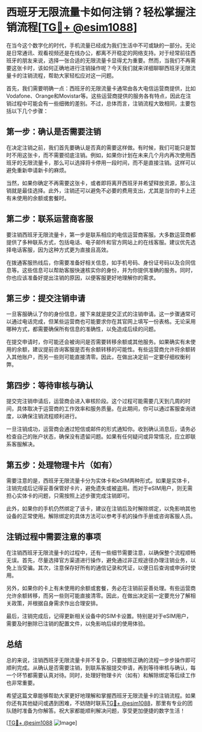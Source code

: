 # 西班牙无限流量卡如何注销？轻松掌握注销流程[[TG💪+ @esim1088](https://t.me/s/esim1088)]

在当今这个数字化的时代，手机流量已经成为我们生活中不可或缺的一部分。无论是日常通讯、观看视频还是在线办公，都离不开稳定的网络支持。对于经常前往西班牙的朋友来说，选择一张合适的无限流量卡显得尤为重要。然而，当我们不再需要这张卡时，该如何正确地进行注销操作呢？今天我们就来详细聊聊西班牙无限流量卡的注销流程，帮助大家轻松应对这一问题。

首先，我们需要明确一点：西班牙的无限流量卡通常由各大电信运营商提供，比如Vodafone、Orange和Movistar等。这些运营商提供的服务各有特点，因此在注销过程中可能会有一些细微的差别。不过，总体而言，注销流程大致相同，主要包括以下几个步骤：

## 第一步：确认是否需要注销

在决定注销之前，我们首先要确认是否真的需要这样做。有时候，我们可能只是暂时不用这张卡，而不需要彻底注销。例如，如果你计划在未来几个月内再次使用西班牙的无限流量卡，那么可以选择将卡停用一段时间，而不是直接注销。这样可以避免重新申请新卡的麻烦。

当然，如果你确定不再需要这张卡，或者即将离开西班牙并希望释放资源，那么注销就是最佳选择。此外，注销还可以避免不必要的费用支出，尤其是当你的卡上还有未使用的余额或套餐时。

## 第二步：联系运营商客服

要注销西班牙无限流量卡，第一步是联系相应的电信运营商客服。大多数运营商都提供了多种联系方式，包括电话、电子邮件和官方网站上的在线客服。建议优先选择电话客服，因为这种方式更为直接且高效。

在拨通客服热线后，你需要准备好相关信息，如手机号码、身份证号码以及合同信息等。这些信息可以帮助客服快速核实你的身份，并为你提供准确的服务。同时，你也应该准备好提出注销的原因，以便客服更好地理解你的需求。

## 第三步：提交注销申请

一旦客服确认了你的身份信息，接下来就是提交正式的注销申请。这一步骤通常可以通过电话完成，但某些运营商也可能要求你在其官网上填写一份表格。无论采用哪种方式，都需要确保所有信息的准确性，以免造成后续的问题。

在提交申请时，你可能还会被询问是否需要转移余额或其他服务。如果确实有未使用的余额，建议提前咨询客服是否有余额转移的可能性。有些运营商允许将余额转入其他账户，而另一些则可能直接清零。因此，在做出决定前一定要仔细权衡利弊。

## 第四步：等待审核与确认

提交完注销申请后，运营商会进入审核阶段。这个过程可能需要几天到几周的时间，具体取决于运营商的工作效率和服务质量。在此期间，你可以通过客服查询进度，以确保注销流程顺利进行。

一旦注销成功，运营商会通过短信或邮件的形式通知你。收到确认消息后，请务必检查自己的账户状态，确保没有遗留问题。如果有任何疑问或异常情况，应立即联系客服解决。

## 第五步：处理物理卡片（如有）

需要注意的是，西班牙无限流量卡分为实体卡和eSIM两种形式。如果是实体卡，注销完成后记得妥善保管好卡片，避免遗失或被盗用。而对于eSIM用户，则无需担心实体卡的问题，只需按照上述步骤完成注销即可。

此外，如果你的手机仍然绑定了该卡，建议在注销后及时解除绑定，以免影响其他设备的正常使用。解除绑定的具体方法可以参考手机的操作手册或咨询客服人员。

## 注销过程中需要注意的事项

在注销西班牙无限流量卡的过程中，还有一些细节需要注意，以确保整个流程顺畅无误。首先，尽量选择官方渠道进行操作，避免通过非正规途径办理注销业务，以免上当受骗。其次，注意保存好所有的通信记录和凭证，以便日后查询或申诉时使用。

另外，如果你的卡上有未使用的余额或套餐，务必在注销前妥善处理。有些运营商允许余额转移，而另一些则可能直接清零。因此，在做出决定前一定要充分了解相关政策，并根据自身需求作出合理安排。

最后，注销完成后，记得更新相关设备中的SIM卡设置。特别是对于eSIM用户，需要及时删除已注销的配置文件，以免影响后续的使用体验。

## 总结

总的来说，注销西班牙无限流量卡并不复杂，只要按照正确的流程一步步操作即可顺利完成。从确认是否需要注销，到联系客服提交申请，再到等待审核与确认，每一个环节都需要认真对待。同时，处理好物理卡片（如有）和解除绑定等后续工作也非常重要。

希望这篇文章能够帮助大家更好地理解和掌握西班牙无限流量卡的注销流程。如果你还有其他疑问或遇到困难，不妨随时联系[TG💪+ @esim1088](https://t.me/s/esim1088)，那里有专业的团队随时准备为你解答。祝大家都能顺利解决问题，享受更加便捷的数字生活！

[[TG💪+ @esim1088](https://t.me/s/esim1088) ![Image](https://i.postimg.cc/4NQfJmqS/Snipaste-2025-05-13-00-14-12.png)]